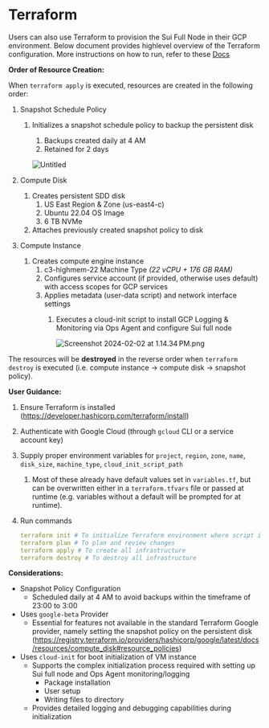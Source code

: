 # Terraform

Users can also use Terraform to provision the Sui Full Node in their GCP environment. Below document provides highlevel overview of the Terraform configuration. More instructions on how to run, refer to these [Docs](../terraform/README.md)


**Order of Resource Creation:**

When `terraform apply` is executed, resources are created in the following order:

1. Snapshot Schedule Policy
    1. Initializes a snapshot schedule policy to backup the persistent disk
        1. Backups created daily at 4 AM
        2. Retained for 2 days
        
        ![Untitled](https://prod-files-secure.s3.us-west-2.amazonaws.com/0a43eda3-718b-4a0c-bb46-015b10c65c2d/53ac6743-379a-4fa2-bbf0-ba28ccf56c5f/Untitled.png)
        
2. Compute Disk
    1. Creates persistent SDD disk
        1. US East Region & Zone (us-east4-c)
        2. Ubuntu 22.04 OS Image
        3. 6 TB NVMe
    2. Attaches previously created snapshot policy to disk
3. Compute Instance
    1. Creates compute engine instance
        1. c3-highmem-22 Machine Type *(22 vCPU + 176 GB RAM)*
        2. Configures service account (if provided, otherwise uses default) with access scopes for GCP services
        3. Applies metadata (user-data script) and network interface settings
            1. Executes a cloud-init script to install GCP Logging & Monitoring via Ops Agent and configure Sui full node
                
                ![Screenshot 2024-02-02 at 1.14.34 PM.png](https://prod-files-secure.s3.us-west-2.amazonaws.com/0a43eda3-718b-4a0c-bb46-015b10c65c2d/063e60c4-4d7b-41e7-9e68-9cc8ff6352eb/Screenshot_2024-02-02_at_1.14.34_PM.png)
                

The resources will be **destroyed** in the reverse order when `terraform destroy` is executed (i.e. compute instance → compute disk → snapshot policy).

**User Guidance:** 

1. Ensure Terraform is installed (https://developer.hashicorp.com/terraform/install)
2. Authenticate with Google Cloud (through `gcloud` CLI or a service account key)
3. Supply proper environment variables for `project`, `region`, `zone`, `name`, `disk_size`, `machine_type`, `cloud_init_script_path`
    1. Most of these already have default values set in `variables.tf`, but can be overwritten either in a `terraform.tfvars` file or passed at runtime (e.g. variables without a default will be prompted for at runtime). 
4. Run commands
    
    ```yaml
    terraform init # To initialize Terraform environment where script is
    terraform plan # To plan and review changes
    terraform apply # To create all infrastructure
    terraform destroy # To destroy all infrastructure
    ```
    

**Considerations:**

- Snapshot Policy Configuration
    - Scheduled daily at 4 AM to avoid backups within the timeframe of 23:00 to 3:00
- Uses `google-beta` Provider
    - Essential for features not available in the standard Terraform Google provider, namely setting the snapshot policy on the persistent disk (https://registry.terraform.io/providers/hashicorp/google/latest/docs/resources/compute_disk#resource_policies)
- Uses `cloud-init` for boot initialization of VM instance
    - Supports the complex initialization process required with setting up Sui full node and Ops Agent monitoring/logging
        - Package installation
        - User setup
        - Writing files to directory
    - Provides detailed logging and debugging capabilities during initialization